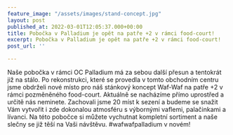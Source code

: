 ```yaml
---
feature_image: "/assets/images/stand-concept.jpg"
layout: post
published_at: 2022-03-01T12:05:37.000+00:00
title: Pobočka v Palladium je opět na patře +2 v rámci food-court!
excerpt: Pobočka v Palladium je opět na patře +2 v rámci food-court!
post_url: ''

---
```

Naše pobočka v rámci OC Palladium má za sebou další přesun a tentokrát již na stálo. Po rekonstrukci, které se provedla v tomto obchodním centru jsme obdrželi nové místo pro náš stánkový koncept Waf-Waf na patře +2 v rámci pozměněného food-court. Aktuálně se nacházíme přímo uprostřed a určitě nás neminete. Zachovali jsme 20 míst k sezení a budeme se snažit Vám vytvořit i zde dokonalou atmosféru s výbornými vaflemi, palačinkami a lívanci. Na této pobočce si můžete vychutnat kompletní sortiment a naše slečny se již těší na Vaši návštěvu. #wafwafpalladium v novém!